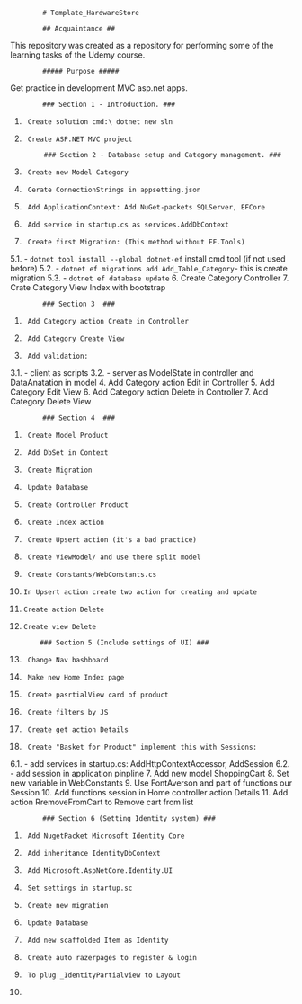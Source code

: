 			# Template_HardwareStore

			## Acquaintance ##
This repository was created as a repository for performing some of the learning tasks of the Udemy course.

			##### Purpose #####
Get practice in development MVC asp.net apps.

			### Section 1 - Introduction. ###
1.		Create solution cmd:\ dotnet new sln
2.		Create ASP.NET MVC project

			### Section 2 - Database setup and Category management. ###

1.		Create new Model Category
2.		Cerate ConnectionStrings in appsetting.json
3.		Add ApplicationContext: Add NuGet-packets SQLServer, EFCore
4.		Add service in startup.cs as services.AddDbContext
5.		Create first Migration: (This method without EF.Tools)
5.1.		- `dotnet tool install --global dotnet-ef` install cmd tool (if not used before)
5.2.		- `dotnet ef migrations add Add_Table_Category`- this is create migration
5.3.		- `dotnet ef database update`
6.		Create Category Controller
7.		Crate Category View Index with bootstrap

			### Section 3  ###

1.		Add Category action Create in Controller
2.		Add Category Create View
3.		Add validation:
3.1.		- client as scripts
3.2. 		- server as ModelState in controller and DataAnatation in model
4.		Add Category action Edit in Controller
5.		Add Category Edit View
6.		Add Category action Delete in Controller
7.		Add Category Delete View
	
			### Section 4  ###

1.		Create Model Product
2.		Add DbSet in Context
3.		Create Migration
4.		Update Database
5.		Create Controller Product
6.		Create Index action
7. 		Create Upsert action (it's a bad practice)
8.		Create ViewModel/ and use there split model
9.  	Create Constants/WebConstants.cs
10.		In Upsert action create two action for creating and update
11.		Create action Delete
12. 	Create view Delete

			### Section 5 (Include settings of UI) ###
		
1.		Change Nav bashboard
2.		Make new Home Index page
3.		Create pasrtialView card of product
4.		Create filters by JS
5.		Create get action Details   
6.  	Create "Basket for Product" implement this with Sessions:
6.1. 		- add services in startup.cs: AddHttpContextAccessor, AddSession
6.2.		- add session in application pinpline
7.		Add new model ShoppingCart
8. 		Set new variable in WebConstants
9. 		Use FontAverson and part of functions our Session
10. 	Add functions session in Home controller action Details
11. 	Add action RremoveFromCart to Remove cart from list

			### Section 6 (Setting Identity system) ###
		
1.		Add NugetPacket Microsoft Identity Core
2.		Add inheritance IdentityDbContext
3.		Add Microsoft.AspNetCore.Identity.UI   
4.		Set settings in startup.sc
5.		Create new migration
6.  	Update Database
7.		Add new scaffolded Item as Identity 
8.		Create auto razerpages to register & login
9. 		To plug _IdentityPartialview to Layout
10. 	
